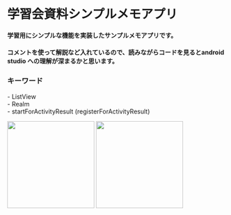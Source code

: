 # 学習会資料シンプルメモアプリ

<h4>学習用にシンプルな機能を実装したサンプルメモアプリです。</h4>

<h4>コメントを使って解説など入れているので、読みながらコードを見るとandroid studio への理解が深まるかと思います。</h4>

<h3>キーワード</h3>
- ListView <br/>
- Realm <br/>
- startForActivityResult (registerForActivityResult) <br/>

<img width="200" src="https://user-images.githubusercontent.com/52367439/95473388-04458300-09bf-11eb-95c2-119f29f7f78c.jpg"> <img width="200" src="https://user-images.githubusercontent.com/52367439/95473379-027bbf80-09bf-11eb-9d9b-66722f030977.jpg"/>
